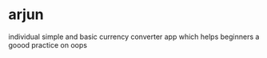 # arjun
individual 
simple and basic currency converter app which helps beginners a goood practice on oops
